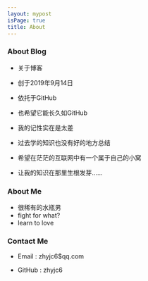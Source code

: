 ```yaml
---
layout: mypost
isPage: true
title: About
---
```




### About Blog

- 关于博客
- 创于2019年9月14日
- 依托于GitHub
- 也希望它能长久如GitHub



- 我的记性实在是太差
- 过去学的知识也没有好的地方总结
- 希望在茫茫的互联网中有一个属于自己的小窝
- 让我的知识在那里生根发芽......




### About Me

- 很稀有的水瓶男
- fight for what?
- learn to love



### Contact Me

- Email : zhyjc6$qq.com

- GitHub : zhyjc6
